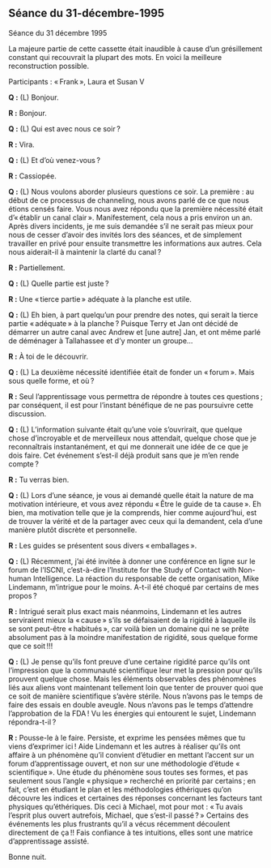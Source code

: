 ## Séance du 31-décembre-1995


Séance du 31 décembre 1995

La majeure partie de cette cassette était inaudible à cause d’un grésillement constant qui recouvrait la plupart des mots. En voici la meilleure reconstruction possible.

Participants : « Frank », Laura et Susan V

**Q :** (L) Bonjour.

**R :** Bonjour.

**Q :** (L) Qui est avec nous ce soir ?

**R :** Vira.

**Q :** (L) Et d’où venez-vous ?

**R :** Cassiopée.

**Q :** (L) Nous voulons aborder plusieurs questions ce soir. La première : au début de ce processus de channeling, nous avons parlé de ce que nous étions censés faire. Vous nous avez répondu que la première nécessité était d’« établir un canal clair ». Manifestement, cela nous a pris environ un an. Après divers incidents, je me suis demandée s’il ne serait pas mieux pour nous de cesser d’avoir des invités lors des séances, et de simplement travailler en privé pour ensuite transmettre les informations aux autres. Cela nous aiderait-il à maintenir la clarté du canal ?

**R :** Partiellement.

**Q :** (L) Quelle partie est juste ?

**R :** Une « tierce partie » adéquate à la planche est utile.

**Q :** (L) Eh bien, à part quelqu’un pour prendre des notes, qui serait la tierce partie « adéquate » à la planche ? Puisque Terry et Jan ont décidé de démarrer un autre canal avec Andrew et [une autre] Jan, et ont même parlé de déménager à Tallahassee et d’y monter un groupe…

**R :** À toi de le découvrir.

**Q :** (L) La deuxième nécessité identifiée était de fonder un « forum ». Mais sous quelle forme, et où ?

**R :** Seul l’apprentissage vous permettra de répondre à toutes ces questions ; par conséquent, il est pour l’instant bénéfique de ne pas poursuivre cette discussion.

**Q :** (L) L’information suivante était qu’une voie s’ouvrirait, que quelque chose d’incroyable et de merveilleux nous attendait, quelque chose que je reconnaîtrais instantanément, et qui me donnerait une idée de ce que je dois faire. Cet événement s’est-il déjà produit sans que je m’en rende compte ?

**R :** Tu verras bien.

**Q :** (L) Lors d’une séance, je vous ai demandé quelle était la nature de ma motivation intérieure, et vous avez répondu « Être le guide de ta cause ». Eh bien, ma motivation telle que je la comprends, hier comme aujourd’hui, est de trouver la vérité et de la partager avec ceux qui la demandent, cela d’une manière plutôt discrète et personnelle.

**R :** Les guides se présentent sous divers « emballages ».

**Q :** (L) Récemment, j’ai été invitée à donner une conférence en ligne sur le forum de l’ISCNI, c’est-à-dire l’Institute for the Study of Contact with Non-human Intelligence. La réaction du responsable de cette organisation, Mike Lindemann, m’intrigue pour le moins. A-t-il été choqué par certains de mes propos ?

**R :** Intrigué serait plus exact mais néanmoins, Lindemann et les autres serviraient mieux la « cause » s’ils se défaisaient de la rigidité à laquelle ils se sont peut-être « habitués », car voilà bien un domaine qui ne se prête absolument pas à la moindre manifestation de rigidité, sous quelque forme que ce soit !!!

**Q :** (L) Je pense qu’ils font preuve d’une certaine rigidité parce qu’ils ont l’impression que la communauté scientifique leur met la pression pour qu’ils prouvent quelque chose. Mais les éléments observables des phénomènes liés aux aliens vont maintenant tellement loin que tenter de prouver quoi que ce soit de manière scientifique s’avère stérile. Nous n’avons pas le temps de faire des essais en double aveugle. Nous n’avons pas le temps d’attendre l’approbation de la FDA ! Vu les énergies qui entourent le sujet, Lindemann répondra-t-il ?

**R :** Pousse-le à le faire. Persiste, et exprime les pensées mêmes que tu viens d’exprimer ici ! Aide Lindemann et les autres à réaliser qu’ils ont affaire à un phénomène qu’il convient d’étudier en mettant l’accent sur un forum d’apprentissage ouvert, et non sur une méthodologie d’étude « scientifique ». Une étude du phénomène sous toutes ses formes, et pas seulement sous l’angle « physique » recherché en priorité par certains ; en fait, c’est en étudiant le plan et les méthodologies éthériques qu’on découvre les indices et certaines des réponses concernant les facteurs tant physiques qu’éthériques. Dis ceci à Michael, mot pour mot : « Tu avais l’esprit plus ouvert autrefois, Michael, que s’est-il passé ? » Certains des événements les plus frustrants qu’il a vécus récemment découlent directement de ça !! Fais confiance à tes intuitions, elles sont une matrice d’apprentissage assisté.

Bonne nuit.